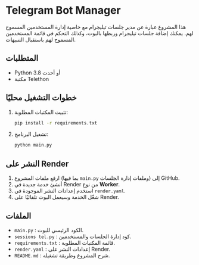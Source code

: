# Telegram Bot Manager

هذا المشروع عبارة عن مدير جلسات تيليجرام مع خاصية إدارة المستخدمين المسموح لهم.
يمكنك إضافة جلسات تيليجرام وربطها بالبوت، وكذلك التحكم في قائمة المستخدمين المسموح لهم باستقبال التنبيهات.

## المتطلبات

- Python 3.8 أو أحدث
- مكتبة Telethon

## خطوات التشغيل محليًا

1. تثبيت المكتبات المطلوبة:
   ```bash
   pip install -r requirements.txt
   ```

2. تشغيل البرنامج:
   ```bash
   python main.py
   ```

## النشر على Render

1. ارفع ملفات المشروع (بما فيها `main.py` وملفات إدارة الجلسات) إلى GitHub.
2. أنشئ خدمة جديدة في Render من نوع **Worker**.
3. استخدم إعدادات النشر الموجودة في `render.yaml`.
4. شغّل الخدمة وسيعمل البوت تلقائيًا على Render.

## الملفات

- `main.py` : الكود الرئيسي للبوت.
- `sessions tel.py` : كود إدارة الجلسات والمستخدمين.
- `requirements.txt` : قائمة المكتبات المطلوبة.
- `render.yaml` : إعدادات النشر على Render.
- `README.md` : شرح المشروع وطريقة تشغيله.
